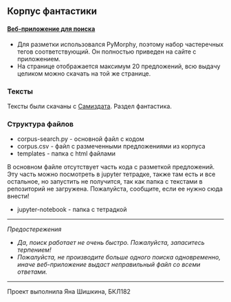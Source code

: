 ## Корпус фантастики 

#### [Веб-приложение для поиска](https://corpus-search.herokuapp.com/)
* Для разметки использовался PyMorphy, поэтому набор частеречных тегов соответствующий. Он полностью приведен на сайте с приложением.
* На странице отображается максимум 20 предложений, всю выдачу целиком можно скачать на той же странице.

### Тексты
Тексты были скачаны с [Самиздата](http://samlib.ru/). Раздел фантастика.

### Структура файлов

* corpus-search.py - основной файл с кодом
* corpus.csv - файл с размеченными предложениями из корпуса
* templates - папка с html файлами

В основном файле отсутствует часть кода с разметкой предложений. Эту часть можно посмотреть в jupyter тетрадке, также там есть и все остальное, но запустить не получится, так как папка с текстами в репозиторий не загружена. Пожалуйста, сообщите, если ее нужно сюда внести!
* jupyter-notebook - папка с тетрадкой

----
*Предостережения*
* *Да, поиск работает не очень быстро. Пожалуйста, запаситесь терпением!*
* *Пожалуйста, не производите больше одного поиска одновременно, иначе веб-приложение выдаст неправильный файл со всеми ответами.*
----
Проект выполнила Яна Шишкина, БКЛ182